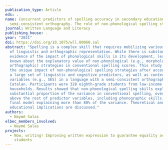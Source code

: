 ```yaml
---
publication_type: Article
eds: .
name: Concurrent predictors of spelling accuracy in secondary education in a
  semi-consistent orthography. The role of non-phonological spelling strategies
journal: Written Language and Literacy
publishing_house: .
year: "2021"
doi: https://doi.org/10.1075/wll.00060.sal
abstract: "Spelling is a complex skill that requires mobilizing various levels
  of linguistic and orthographic representation. While there is substantial
  evidence of the impact of phonological skills in its development, less is
  known about the explanatory value of non-phonological (e.g., morphological,
  orthographic) strategies in conventional spelling scores. This study assessed
  the unique impact of non-phonological spelling strategies after accounting for
  a large set of linguistic and cognitive predictors, as well as contextual
  variables (e.g., SES) in a language with a semi-consistent orthography:
  Catalan. Participants were 328 eighth-grade students from low-income
  households. Results showed that non-phonological spelling skills explained a
  substantial proportion of the variance in conventional spelling, over and
  above the rest of predictor variables, including phonographic skills, with the
  final model explaining more than 80% of the variance. Theoretical and
  educational implications are discussed."
authors:
  - Naymé Salas
elbec_members_involved:
  - Naymé Salas
projects:
  - Now, writing! Improving written expression to guarantee equality across
    students
---
```

